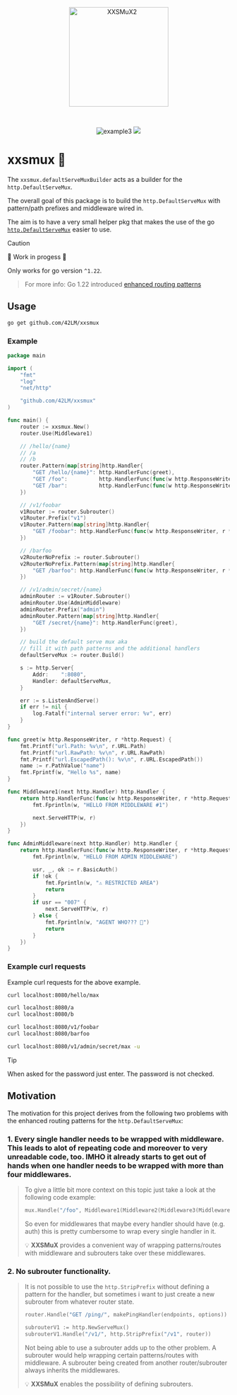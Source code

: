 <p align="center">
  <img width="225" alt="XXSMuX2" src="https://github.com/user-attachments/assets/5b1d6123-55c9-4e3f-81ee-51ffbea3f9d5" />
</p>

<br>

<div align="center">

  ![example3](https://github.com/42LM/xxsmux/actions/workflows/test.yaml/badge.svg)
  [![](https://godoc.org/github.com/42LM/xxsmux?status.svg)](http://godoc.org/github.com/42LM/xxsmux)

</div>

# xxsmux 🤏
The `xxsmux.defaultServeMuxBuilder` acts as a builder for the `http.DefaultServeMux`.

The overall goal of this package is to build the `http.DefaultServeMux` with pattern/path prefixes and middleware wired in.

The aim is to have a very small helper pkg that makes the use of the go [`http.DefaultServeMux`](https://pkg.go.dev/net/http#DefaultServeMux) easier to use.

> [!CAUTION]
> 🚧 Work in progess 🚧
>
> Only works for go version `^1.22`.
> > For more info: Go 1.22 introduced [enhanced routing patterns](https://tip.golang.org/doc/go1.22#enhanced_routing_patterns)

## Usage
```sh
go get github.com/42LM/xxsmux
```

### Example
```go
package main

import (
	"fmt"
	"log"
	"net/http"

	"github.com/42LM/xxsmux"
)

func main() {
	router := xxsmux.New()
	router.Use(Middleware1)

	// /hello/{name}
	// /a
	// /b
	router.Pattern(map[string]http.Handler{
		"GET /hello/{name}": http.HandlerFunc(greet),
		"GET /foo":          http.HandlerFunc(func(w http.ResponseWriter, r *http.Request) { w.Write([]byte("foo")) }),
		"GET /bar":          http.HandlerFunc(func(w http.ResponseWriter, r *http.Request) { w.Write([]byte("bar")) }),
	})

	// /v1/foobar
	v1Router := router.Subrouter()
	v1Router.Prefix("v1")
	v1Router.Pattern(map[string]http.Handler{
		"GET /foobar": http.HandlerFunc(func(w http.ResponseWriter, r *http.Request) { w.Write([]byte("foobar")) }),
	})

	// /barfoo
	v2RouterNoPrefix := router.Subrouter()
	v2RouterNoPrefix.Pattern(map[string]http.Handler{
		"GET /barfoo": http.HandlerFunc(func(w http.ResponseWriter, r *http.Request) { w.Write([]byte("barfoo")) }),
	})

	// /v1/admin/secret/{name}
	adminRouter := v1Router.Subrouter()
	adminRouter.Use(AdminMiddleware)
	adminRouter.Prefix("admin")
	adminRouter.Pattern(map[string]http.Handler{
		"GET /secret/{name}": http.HandlerFunc(greet),
	})

	// build the default serve mux aka
	// fill it with path patterns and the additional handlers
	defaultServeMux := router.Build()

	s := http.Server{
		Addr:    ":8080",
		Handler: defaultServeMux,
	}

	err := s.ListenAndServe()
	if err != nil {
		log.Fatalf("internal server error: %v", err)
	}
}

func greet(w http.ResponseWriter, r *http.Request) {
	fmt.Printf("url.Path: %v\n", r.URL.Path)
	fmt.Printf("url.RawPath: %v\n", r.URL.RawPath)
	fmt.Printf("url.EscapedPath(): %v\n", r.URL.EscapedPath())
	name := r.PathValue("name")
	fmt.Fprintf(w, "Hello %s", name)
}

func Middleware1(next http.Handler) http.Handler {
	return http.HandlerFunc(func(w http.ResponseWriter, r *http.Request) {
		fmt.Fprintln(w, "HELLO FROM MIDDLEWARE #1")

		next.ServeHTTP(w, r)
	})
}

func AdminMiddleware(next http.Handler) http.Handler {
	return http.HandlerFunc(func(w http.ResponseWriter, r *http.Request) {
		fmt.Fprintln(w, "HELLO FROM ADMIN MIDDLEWARE")

		usr, _, ok := r.BasicAuth()
		if !ok {
			fmt.Fprintln(w, "⚠️ RESTRICTED AREA")
			return
		}
		if usr == "007" {
			next.ServeHTTP(w, r)
		} else {
			fmt.Fprintln(w, "AGENT WHO??? 🤣")
			return
		}
	})
}
```

### Example curl requests
Example curl requests for the above example.

```sh
curl localhost:8080/hello/max
```
```sh
curl localhost:8080/a
curl localhost:8080/b
```
```sh
curl localhost:8080/v1/foobar
curl localhost:8080/barfoo
```
```sh
curl localhost:8080/v1/admin/secret/max -u
```
> [!TIP]
> When asked for the password just enter. The password is not checked.

## Motivation
The motivation for this project derives from the following two problems with the enhanced routing patterns for the `http.DefaultServeMux`:

### 1. Every single handler needs to be wrapped with middleware. This leads to alot of repeating code and moreover to very unreadable code, too. IMHO it already starts to get out of hands when one handler needs to be wrapped with more than four middlewares.

> To give a little bit more context on this topic just take a look at the following code example:
> ```go
> mux.Handle("/foo", Middleware1(Middleware2(Middleware3(Middleware4(Middleware5(Middleware6(fooHandler)))))))
> ```
> So even for middlewares that maybe every handler should have (e.g. auth) this is pretty cumbersome to wrap every single handler in it.
>
> 💡 **XXSMuX** provides a convenient way of wrapping patterns/routes with middleware and subrouters take over these middlewares.

### 2. No subrouter functionality.

> It is not possible to use the `http.StripPrefix` without defining a pattern for the handler, but sometimes i want to just create a new subrouter from whatever router state.
>```go
> router.Handle("GET /ping/", makePingHandler(endpoints, options))
>
> subrouterV1 := http.NewServeMux()
> subrouterV1.Handle("/v1/", http.StripPrefix("/v1", router))
> ```
> Not being able to use a subrouter adds up to the other problem.
> A subrouter would help wrapping certain patterns/routes with middleware. A subrouter being created from another router/subrouter always inherits the middlewares.
>
> 💡 **XXSMuX** enables the possibility of defining subrouters.

